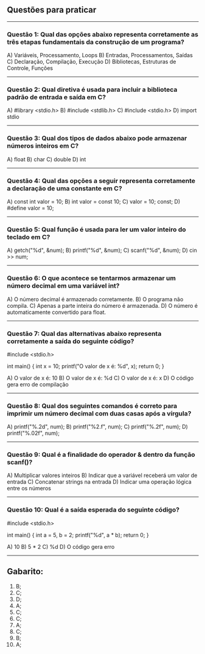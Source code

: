 ## Questões para praticar

---

### Questão 1: Qual das opções abaixo representa corretamente as três etapas fundamentais da construção de um programa?

A) Variáveis, Processamento, Loops
B) Entradas, Processamentos, Saídas
C) Declaração, Compilação, Execução
D) Bibliotecas, Estruturas de Controle, Funções

---

### Questão 2: Qual diretiva é usada para incluir a biblioteca padrão de entrada e saída em C?

A) #library <stdio.h>
B) #include <stdlib.h>
C) #include <stdio.h>
D) import stdio

---

### Questão 3:  Qual dos tipos de dados abaixo pode armazenar números inteiros em C?

A) float
B) char
C) double
D) int

---

### Questão 4: Qual das opções a seguir representa corretamente a declaração de uma constante em C?

A) const int valor = 10;
B) int valor = const 10;
C) valor = 10; const;
D) #define valor = 10;

---

### Questão 5: Qual função é usada para ler um valor inteiro do teclado em C?

A) getch("%d", &num);
B) printf("%d", &num);
C) scanf("%d", &num);
D) cin >> num;

---

### Questão 6: O que acontece se tentarmos armazenar um número decimal em uma variável int?

A) O número decimal é armazenado corretamente.
B) O programa não compila.
C) Apenas a parte inteira do número é armazenada.
D) O número é automaticamente convertido para float.

---

### Questão 7: Qual das alternativas abaixo representa corretamente a saída do seguinte código?

#include <stdio.h>

int main() {
    int x = 10;
    printf("O valor de x é: %d", x);
    return 0;
}

A) O valor de x é: 10
B) O valor de x é: %d
C) O valor de x é: x
D) O código gera erro de compilação

---

### Questão 8: Qual dos seguintes comandos é correto para imprimir um número decimal com duas casas após a vírgula?

A) printf("%.2d", num);
B) printf("%2.f", num);
C) printf("%.2f", num);
D) printf("%.02f", num);

---

### Questão 9: Qual é a finalidade do operador & dentro da função scanf()?

A) Multiplicar valores inteiros
B) Indicar que a variável receberá um valor de entrada
C) Concatenar strings na entrada
D) Indicar uma operação lógica entre os números

---

### Questão 10: Qual é a saída esperada do seguinte código?

#include <stdio.h>

int main() {
    int a = 5, b = 2;
    printf("%d", a * b);
    return 0;
}


A) 10
B) 5 * 2
C) %d
D) O código gera erro

---



## Gabarito:

1) B;
2) C;
3) D;
4) A;
5) C;
6) C;
7) A;
8) C;
9) B;
10) A;
